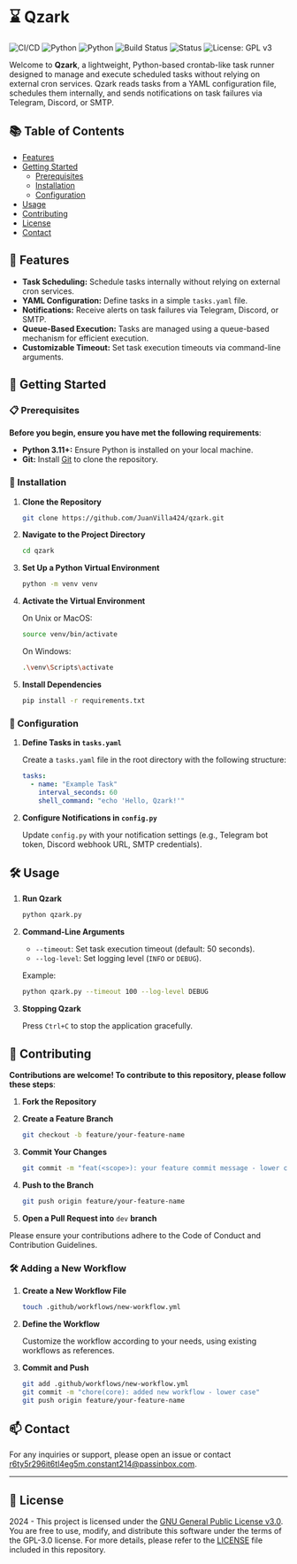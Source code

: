 # ⌛ Qzark

![CI/CD](https://img.shields.io/badge/CI/CD-Pipeline-blue)
![Python](https://img.shields.io/badge/Python-3776AB?logo=python&logoColor=fff)
![Python](https://img.shields.io/badge/Python-3.11%2B-blue.svg)
![Build Status](https://github.com/JuanVilla424/qzark/actions/workflows/ci.yml/badge.svg?branch=main)
![Status](https://img.shields.io/badge/Status-Development-blue.svg)
![License: GPL v3](https://img.shields.io/badge/License-GPLv3-blue.svg)

Welcome to **Qzark**, a lightweight, Python-based crontab-like task runner designed to manage and execute scheduled
tasks without relying on external cron services. Qzark reads tasks from a YAML configuration file, schedules them
internally, and sends notifications on task failures via Telegram, Discord, or SMTP.

## 📚 Table of Contents

- [Features](#-features)
- [Getting Started](#-getting-started)
  - [Prerequisites](#-prerequisites)
  - [Installation](#-installation)
  - [Configuration](#-configuration)
- [Usage](#-usage)
- [Contributing](#-contributing)
- [License](#-license)
- [Contact](#-contact)

## 🌟 Features

- **Task Scheduling:** Schedule tasks internally without relying on external cron services.
- **YAML Configuration:** Define tasks in a simple `tasks.yaml` file.
- **Notifications:** Receive alerts on task failures via Telegram, Discord, or SMTP.
- **Queue-Based Execution:** Tasks are managed using a queue-based mechanism for efficient execution.
- **Customizable Timeout:** Set task execution timeouts via command-line arguments.

## 🚀 Getting Started

### 📋 Prerequisites

**Before you begin, ensure you have met the following requirements**:

- **Python 3.11+:** Ensure Python is installed on your local machine.
- **Git:** Install [Git](https://git-scm.com/) to clone the repository.

### 🔨 Installation

1. **Clone the Repository**

   ```bash
   git clone https://github.com/JuanVilla424/qzark.git
   ```

2. **Navigate to the Project Directory**

   ```bash
   cd qzark
   ```

3. **Set Up a Python Virtual Environment**

   ```bash
   python -m venv venv
   ```

4. **Activate the Virtual Environment**

   On Unix or MacOS:

   ```bash
   source venv/bin/activate
   ```

   On Windows:

   ```bash
   .\venv\Scripts\activate
   ```

5. **Install Dependencies**

   ```bash
   pip install -r requirements.txt
   ```

### 🔧 Configuration

1. **Define Tasks in `tasks.yaml`**

   Create a `tasks.yaml` file in the root directory with the following structure:

   ```yaml
   tasks:
     - name: "Example Task"
       interval_seconds: 60
       shell_command: "echo 'Hello, Qzark!'"
   ```

2. **Configure Notifications in `config.py`**

   Update `config.py` with your notification settings (e.g., Telegram bot token, Discord webhook URL, SMTP credentials).

## 🛠️ Usage

1. **Run Qzark**

   ```bash
   python qzark.py
   ```

2. **Command-Line Arguments**

   - `--timeout`: Set task execution timeout (default: 50 seconds).
   - `--log-level`: Set logging level (`INFO` or `DEBUG`).

   Example:

   ```bash
   python qzark.py --timeout 100 --log-level DEBUG
   ```

3. **Stopping Qzark**

   Press `Ctrl+C` to stop the application gracefully.

## 🤝 Contributing

**Contributions are welcome! To contribute to this repository, please follow these steps**:

1. **Fork the Repository**

2. **Create a Feature Branch**

   ```bash
   git checkout -b feature/your-feature-name
   ```

3. **Commit Your Changes**

   ```bash
   git commit -m "feat(<scope>): your feature commit message - lower case"
   ```

4. **Push to the Branch**

   ```bash
   git push origin feature/your-feature-name
   ```

5. **Open a Pull Request into** `dev` **branch**

Please ensure your contributions adhere to the Code of Conduct and Contribution Guidelines.

### 🛠️ Adding a New Workflow

1. **Create a New Workflow File**

   ```bash
   touch .github/workflows/new-workflow.yml
   ```

2. **Define the Workflow**

   Customize the workflow according to your needs, using existing workflows as references.

3. **Commit and Push**
   ```bash
   git add .github/workflows/new-workflow.yml
   git commit -m "chore(core): added new workflow - lower case"
   git push origin feature/your-feature-name
   ```

## 📫 Contact

For any inquiries or support, please open an issue or contact [r6ty5r296it6tl4eg5m.constant214@passinbox.com](mailto:r6ty5r296it6tl4eg5m.constant214@passinbox.com).

---

## 📜 License

2024 - This project is licensed under the [GNU General Public License v3.0](https://www.gnu.org/licenses/gpl-3.0.en.html). You are free to use, modify, and distribute this software under the terms of the GPL-3.0 license. For more details, please refer to the [LICENSE](LICENSE) file included in this repository.
